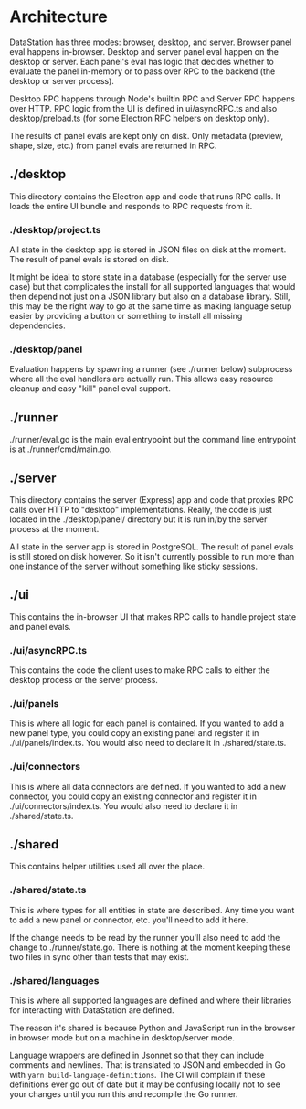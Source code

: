 # Architecture

DataStation has three modes: browser, desktop, and server. Browser
panel eval happens in-browser. Desktop and server panel eval happen on
the desktop or server. Each panel's eval has logic that decides
whether to evaluate the panel in-memory or to pass over RPC to the
backend (the desktop or server process).

Desktop RPC happens through Node's builtin RPC and Server RPC happens
over HTTP. RPC logic from the UI is defined in ui/asyncRPC.ts and also
desktop/preload.ts (for some Electron RPC helpers on desktop only).

The results of panel evals are kept only on disk. Only metadata
(preview, shape, size, etc.) from panel evals are returned in RPC.

## ./desktop

This directory contains the Electron app and code that runs RPC
calls. It loads the entire UI bundle and responds to RPC requests from
it.

### ./desktop/project.ts

All state in the desktop app is stored in JSON files on disk at the
moment. The result of panel evals is stored on disk.

It might be ideal to store state in a database (especially for the
server use case) but that complicates the install for all supported
languages that would then depend not just on a JSON library but also
on a database library. Still, this may be the right way to go at the
same time as making language setup easier by providing a button or
something to install all missing dependencies.

### ./desktop/panel

Evaluation happens by spawning a runner (see ./runner below)
subprocess where all the eval handlers are actually run. This allows
easy resource cleanup and easy "kill" panel eval support.

## ./runner

./runner/eval.go is the main eval entrypoint but the command line
entrypoint is at ./runner/cmd/main.go.

## ./server

This directory contains the server (Express) app and code that proxies
RPC calls over HTTP to "desktop" implementations. Really, the code is
just located in the ./desktop/panel/ directory but it is run in/by the
server process at the moment.

All state in the server app is stored in PostgreSQL. The result of
panel evals is still stored on disk however. So it isn't currently
possible to run more than one instance of the server without something
like sticky sessions.

## ./ui

This contains the in-browser UI that makes RPC calls to handle project
state and panel evals.

### ./ui/asyncRPC.ts

This contains the code the client uses to make RPC calls to either the
desktop process or the server process.

### ./ui/panels

This is where all logic for each panel is contained. If you wanted to
add a new panel type, you could copy an existing panel and register it
in ./ui/panels/index.ts. You would also need to declare it in
./shared/state.ts.

### ./ui/connectors

This is where all data connectors are defined. If you wanted to add a
new connector, you could copy an existing connector and register it in
./ui/connectors/index.ts. You would also need to declare it in
./shared/state.ts.

## ./shared

This contains helper utilities used all over the place.

### ./shared/state.ts

This is where types for all entities in state are described. Any time
you want to add a new panel or connector, etc. you'll need to add it
here.

If the change needs to be read by the runner you'll also need to add
the change to ./runner/state.go. There is nothing at the moment
keeping these two files in sync other than tests that may exist.

### ./shared/languages

This is where all supported languages are defined and where their
libraries for interacting with DataStation are defined.

The reason it's shared is because Python and JavaScript run in the
browser in browser mode but on a machine in desktop/server mode.

Language wrappers are defined in Jsonnet so that they can include
comments and newlines. That is translated to JSON and embedded in Go
with `yarn build-language-definitions`. The CI will complain if these
definitions ever go out of date but it may be confusing locally not to
see your changes until you run this and recompile the Go runner.
